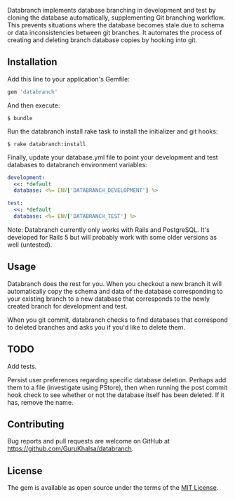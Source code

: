 Databranch implements database branching in development and test by cloning the database automatically, supplementing Git branching workflow. This prevents situations where the database becomes stale due to schema or data inconsistencies between git branches. It automates the process of creating and deleting branch database copies by hooking into git.


## Installation

Add this line to your application's Gemfile:

```ruby
gem 'databranch'
```

And then execute:

    $ bundle

Run the databranch install rake task to install the initializer and git hooks:

    $ rake databranch:install

Finally, update your database.yml file to point your development and test databases to databranch environment variables: 

```yaml
development:
  <<: *default
  database: <%= ENV['DATABRANCH_DEVELOPMENT'] %>

test:
  <<: *default
  database: <%= ENV['DATABRANCH_TEST'] %>
```

Note:  Databranch currently only works with Rails and PostgreSQL.  It's developed for Rails 5 but will probably work with some older versions as well (untested).


## Usage

Databranch does the rest for you.  When you checkout a new branch it will automatically copy the schema and data of the database corresponding to your existing branch to a new database that corresponds to the newly created branch for development and test.  

When you git commit, databranch checks to find databases that correspond to deleted branches and asks you if you'd like to delete them.


## TODO

Add tests.

Persist user preferences regarding specific database deletion.  Perhaps add them to a file (investigate using PStore), then when running the post commit hook check to see whether or not the database itself has been deleted.  If it has, remove the name.


## Contributing

Bug reports and pull requests are welcome on GitHub at https://github.com/GuruKhalsa/databranch.


## License

The gem is available as open source under the terms of the [MIT License](http://opensource.org/licenses/MIT).

